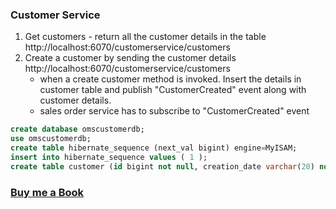 ### Customer Service

1. Get customers - return all the customer details in the table
   http://localhost:6070/customerservice/customers
2. Create a customer by sending the customer details
   http://localhost:6070/customerservice/customers
   - when a create customer method is invoked. Insert the details in customer table and publish "CustomerCreated" event along with customer details.
   - sales order service has to subscribe to "CustomerCreated" event 

```SQL
create database omscustomerdb;
use omscustomerdb;
create table hibernate_sequence (next_val bigint) engine=MyISAM;
insert into hibernate_sequence values ( 1 );
create table customer (id bigint not null, creation_date varchar(20) not null, email varchar(50) not null, first_name varchar(50) not null, last_name varchar(50) not null, primary key (id)) engine=MyISAM;

```

### [Buy me a Book](https://bit.ly/388sUbE)



